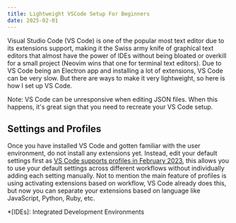 ```yaml
---
title: Lightweight VSCode Setup For Beginners
date: 2025-02-01
---
```


Visual Studio Code (VS Code) is one of the popular most text editor due to its
extensions support, making it the Swiss army knife of graphical text editors
that almost have the power of IDEs without being bloated or overkill for a small
project (Neovim wins that one for terminal text editors). Due to VS Code being
an Electron app and installing a lot of extensions, VS Code can be very slow.
But there are ways to make it very lightweight, so here is how I set up VS Code.

Note: VS Code
can be unresponsive when editing JSON files. When this happens, it's great sign
that you need to recreate your VS Code setup.

## Settings and Profiles

Once you have installed VS Code and gotten familiar with the user environment,
do not install any extensions yet. Instead, edit your default settings first as
[VS Code supports profiles in February 2023][1], this allows you to use your
default settings across different workflows without individually adding each
setting manually. Not to mention the main feature of profiles is using
activating extensions based on workflow, VS Code already does this, but now you
can separate your extensions based on language like JavaScript, Python, Ruby,
etc.

*[IDEs]: Integrated Development Environments

[1]: https://code.visualstudio.com/updates/v1_76
